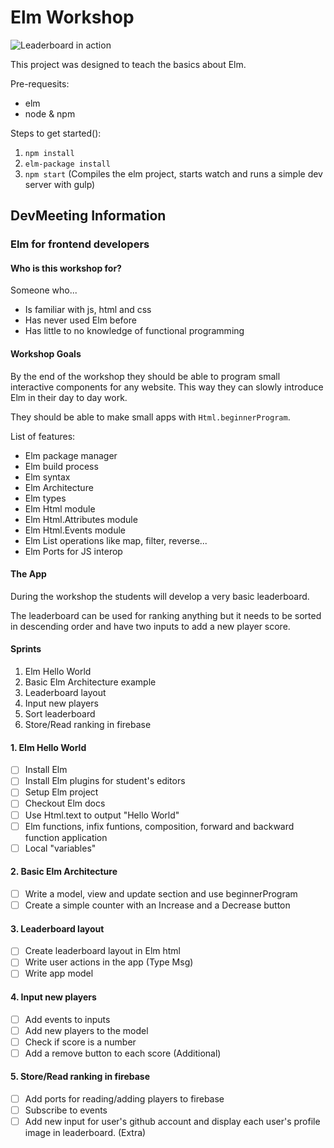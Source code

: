 # Elm Workshop

![Leaderboard in action](http://g.recordit.co/DnsFbL8TzX.gif "Leaderboard in action")

This project was designed to teach the basics about Elm.

Pre-requesits:

- elm 
- node & npm

Steps to get started():

1. `npm install`
2. `elm-package install`
3. `npm start` (Compiles the elm project, starts watch and runs a simple dev server with gulp)



## DevMeeting Information

### Elm for frontend developers

#### Who is this workshop for? 

Someone who...

- Is familiar with js, html and css
- Has never used Elm before
- Has little to no knowledge of functional programming

#### Workshop Goals

By the end of the workshop they should be able to program small interactive components for any website. This way they can slowly introduce Elm in their day to day work.

They should be able to make small apps with `Html.beginnerProgram`.

List of features:

- Elm package manager
- Elm build process
- Elm syntax
- Elm Architecture
- Elm types
- Elm Html module
- Elm Html.Attributes module
- Elm Html.Events module
- Elm List operations like map, filter, reverse...
- Elm Ports for JS interop

#### The App

During the workshop the students will develop a very basic leaderboard.

The leaderboard can be used for ranking anything but it needs to be sorted in descending order and have two inputs to add a new player score.

#### Sprints

1. Elm Hello World
2. Basic Elm Architecture example
3. Leaderboard layout
4. Input new players
5. Sort leaderboard
6. Store/Read ranking in firebase

#### 1. Elm Hello World

- [ ] Install Elm
- [ ] Install Elm plugins for student's editors
- [ ] Setup Elm project 
- [ ] Checkout Elm docs
- [ ] Use Html.text to output "Hello World"
- [ ] Elm functions, infix funtions, composition, forward and backward function application
- [ ] Local "variables"

#### 2. Basic Elm Architecture

- [ ] Write a model, view and update section and use beginnerProgram
- [ ] Create a simple counter with an Increase and a Decrease button

#### 3. Leaderboard layout

- [ ] Create leaderboard layout in Elm html
- [ ] Write user actions in the app (Type Msg)
- [ ] Write app model

#### 4. Input new players

- [ ] Add events to inputs
- [ ] Add new players to the model
- [ ] Check if score is a number
- [ ] Add a remove button to each score (Additional)

#### 5. Store/Read ranking in firebase

- [ ] Add ports for reading/adding players to firebase
- [ ] Subscribe to events
- [ ] Add new input for user's github account and display each user's profile image in leaderboard. (Extra)
